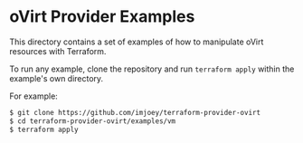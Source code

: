 # oVirt Provider Examples

This directory contains a set of examples of how to manipulate oVirt resources with Terraform.

To run any example, clone the repository and run `terraform apply` within the example's own directory.

For example:

```sh
$ git clone https://github.com/imjoey/terraform-provider-ovirt
$ cd terraform-provider-ovirt/examples/vm
$ terraform apply
```
